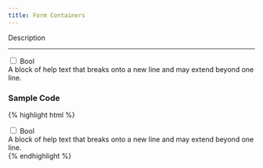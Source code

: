 ```yaml
---
title: Form Containers
---
```


Description

**********

<form class="form-horizontal bh--form-example">
  <!-- A field and all related tags and content are wrapped in a form group element. -->
  <div class="form-group">
    <!-- Labels and fields are still column classes so that they are left aligned and reflow on smaller screens. -->
    <div class="col-sm-8 col-sm-offset-2">
      <div class="checkbox">
      <label>
        <input type="checkbox" id="blankCheckbox" value="option1" aria-label="..."> Bool
      </label>
      </div>
      <span class="help-block">A block of help text that breaks onto a new line and may extend beyond one line.</span>
    </div>
  </div>
</form>

### Sample Code

{% highlight html %}
<div class="form-group">
  <!-- Checkboxes need an offset since the label is displayed to the right of the checkbox rather than to the left of the field. -->
  <div class="col-sm-8 col-sm-offset-2">
    <!-- The bool field is wrapped in a div with the class checkbox. -->
    <div class="checkbox">
      <label>
        <!-- The input is included inside the label tag. -->
        <input type="checkbox" id="blankCheckbox" value="option1"> Bool
      </label>
    </div>
    <!-- You may include help text. -->
    <span class="help-block">A block of help text that breaks onto a new line and may extend beyond one line.</span>
  </div>
</div>
{% endhighlight %}
